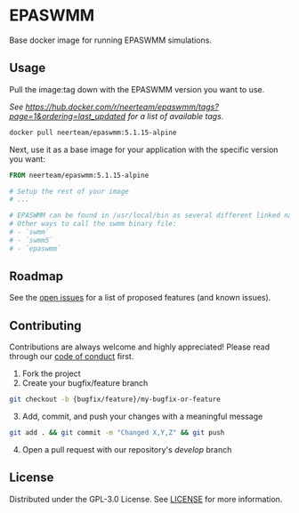 # EPASWMM

Base docker image for running EPASWMM simulations.

## Usage

Pull the image:tag down with the EPASWMM version you want to use.

_See https://hub.docker.com/r/neerteam/epaswmm/tags?page=1&ordering=last_updated for a list of available tags._

```sh
docker pull neerteam/epaswmm:5.1.15-alpine
```

Next, use it as a base image for your application with the specific version you want:
```dockerfile
FROM neerteam/epaswmm:5.1.15-alpine

# Setup the rest of your image
# ...

# EPASWMM can be found in /usr/local/bin as several different linked names, with the primary being `runswmm`
# Other ways to call the swmm binary file:
# - `swmm`
# - `swmm5`
# - `epaswmm`
```

## Roadmap

See the [open issues](https://github.com/NEERINC/docker-epaswmm/issues) for a list of proposed features (and known issues).

## Contributing

Contributions are always welcome and highly appreciated! Please read through our [code of conduct](.github/CODE_OF_CONDUCT.md) first.

1. Fork the project
2. Create your bugfix/feature branch
```sh
git checkout -b {bugfix/feature}/my-bugfix-or-feature
```
3. Add, commit, and push your changes with a meaningful message
```sh
git add . && git commit -m "Changed X,Y,Z" && git push
```
4. Open a pull request with our repository's _develop_ branch

## License

Distributed under the GPL-3.0 License. See [LICENSE](./LICENSE) for more information.
